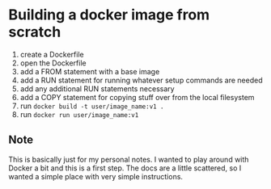 # Building a docker image from scratch

1. create a Dockerfile
1. open the Dockerfile
1. add a FROM statement with a base image
1. add a RUN statement for running whatever setup commands are needed
1. add any additional RUN statements necessary
1. add a COPY statement for copying stuff over from the local filesystem
1. run `docker build -t user/image_name:v1 .`
1. run `docker run user/image_name:v1`

## Note

This is basically just for my personal notes. I wanted to play around with Docker a bit
and this is a first step. The docs are a little scattered, so I wanted a simple place
with very simple instructions.

